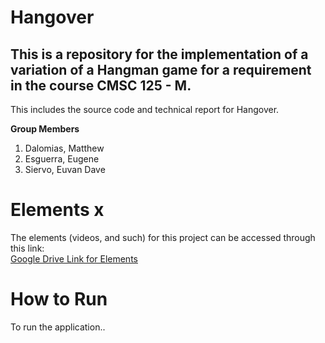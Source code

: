 # Hangover
## This is a repository for the implementation of a variation of a Hangman game for a requirement in the course CMSC 125 - M.

This includes the source code and technical report for Hangover.

**Group Members**
  1. Dalomias, Matthew
  2. Esguerra, Eugene 
  3. Siervo, Euvan Dave

# Elements x

The elements (videos, and such) for this project can be accessed through this link:<br/>
[Google Drive Link for Elements](https://drive.google.com/drive/folders/1Il7qDbXSA1z9Wi97Sb6Amgke5ejAP4kV?usp=sharing)<br/>

# How to Run

To run the application..
